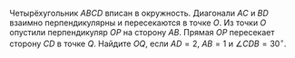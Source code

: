 Четырёхугольник $ABCD$ вписан в окружность. Диагонали $AC$ и $BD$ взаимно перпендикулярны и пересекаются в точке $O$. Из точки $O$ опустили перпендикуляр $OP$ на сторону $AB$. Прямая $OP$  пересекает сторону $CD$ в точке $Q$. Найдите $OQ$, если $AD=2,$  $AB=1$ и $\angle CDB=30{}^\circ .$